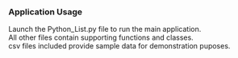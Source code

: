 ### Application Usage
Launch the Python_List.py file to run the main application.  
All other files contain supporting functions and classes.  
csv files included provide sample data for demonstration puposes.  
